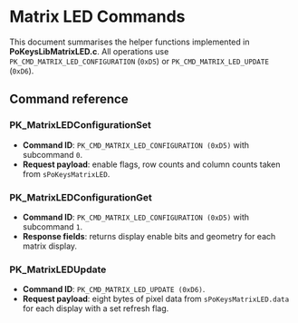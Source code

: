 # Matrix LED Commands

This document summarises the helper functions implemented in **PoKeysLibMatrixLED.c**.
All operations use `PK_CMD_MATRIX_LED_CONFIGURATION` (`0xD5`) or `PK_CMD_MATRIX_LED_UPDATE` (`0xD6`).

## Command reference

### PK_MatrixLEDConfigurationSet
* **Command ID**: `PK_CMD_MATRIX_LED_CONFIGURATION (0xD5)` with subcommand `0`.
* **Request payload**: enable flags, row counts and column counts taken from `sPoKeysMatrixLED`.

### PK_MatrixLEDConfigurationGet
* **Command ID**: `PK_CMD_MATRIX_LED_CONFIGURATION (0xD5)` with subcommand `1`.
* **Response fields**: returns display enable bits and geometry for each matrix display.

### PK_MatrixLEDUpdate
* **Command ID**: `PK_CMD_MATRIX_LED_UPDATE (0xD6)`.
* **Request payload**: eight bytes of pixel data from `sPoKeysMatrixLED.data` for each display with a set refresh flag.
